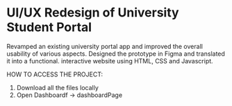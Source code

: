 # UI/UX Redesign of University Student Portal

Revamped an existing university portal app and improved the overall usability of various aspects. Designed the prototype in Figma and translated it into a functional. interactive website using HTML, CSS and Javascript.

HOW TO ACCESS THE PROJECT: 
1. Download all the files locally
2. Open Dashboardf -> dashboardPage
